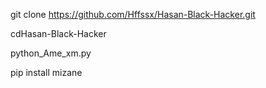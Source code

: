 git clone https://github.com/Hffssx/Hasan-Black-Hacker.git

cdHasan-Black-Hacker

python_Ame_xm.py

pip install mizane
